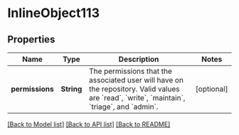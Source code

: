 # InlineObject113

## Properties
Name | Type | Description | Notes
------------ | ------------- | ------------- | -------------
**permissions** | **String** | The permissions that the associated user will have on the repository. Valid values are &#x60;read&#x60;, &#x60;write&#x60;, &#x60;maintain&#x60;, &#x60;triage&#x60;, and &#x60;admin&#x60;. | [optional] 

[[Back to Model list]](../README.md#documentation-for-models) [[Back to API list]](../README.md#documentation-for-api-endpoints) [[Back to README]](../README.md)



